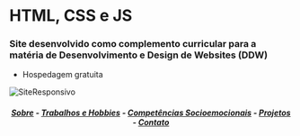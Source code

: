 # HTML, CSS e JS
### Site desenvolvido como complemento curricular para a matéria de Desenvolvimento e Design de Websites (DDW)

  - Hospedagem gratuita

![SiteResponsivo](https://user-images.githubusercontent.com/60801421/83779178-02129700-a662-11ea-94a4-fb6322144df7.jpg)

<h5 align="center">
<a href="https://biancalesilva.000webhostapp.com/index.html">Sobre</a> - <a href="https://biancalesilva.000webhostapp.com/#especial">Trabalhos e Hobbies</a> - <a href="https://biancalesilva.000webhostapp.com/#socio">Competências Socioemocionais</a> - <a href="https://biancalesilva.000webhostapp.com/#projeto">Projetos</a> - <a href="https://biancalesilva.000webhostapp.com/#contato">Contato</a>
</h5>
